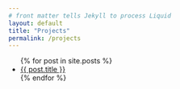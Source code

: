 ```yaml
---
# front matter tells Jekyll to process Liquid
layout: default
title: "Projects"
permalink: /projects
---
```


<ul class="archive-list">
  {% for post in site.posts %}
    <li>
      <a href="{{ post.url }}">{{ post.title }}</a>
    </li>
  {% endfor %}
</ul>
